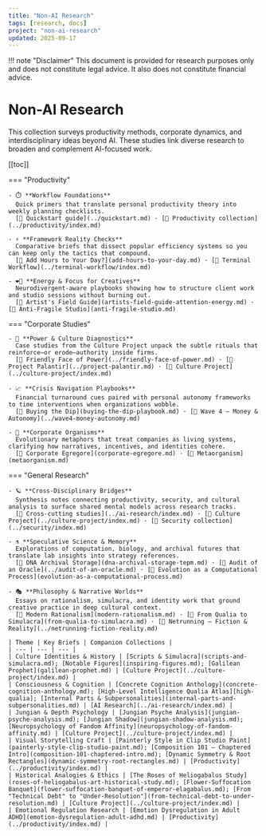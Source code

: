 ```yaml
---
title: "Non-AI Research"
tags: [research, docs]
project: "non-ai-research"
updated: 2025-09-17
---
```


!!! note "Disclaimer"
    This document is provided for research purposes only and does not constitute legal advice. It also does not constitute financial advice.
# Non-AI Research

This collection surveys productivity methods, corporate dynamics, and
interdisciplinary ideas beyond AI. These studies link diverse research to
broaden and complement AI-focused work.

[[toc]]

=== "Productivity"

    - ⏱️ **Workflow Foundations**  
      Quick primers that translate personal productivity theory into weekly planning checklists.  
      [🔗 Quickstart guide](../quickstart.md) · [🔗 Productivity collection](../productivity/index.md)

    - ⚡ **Framework Reality Checks**  
      Comparative briefs that dissect popular efficiency systems so you can keep only the tactics that compound.  
      [🔗 Add Hours to Your Day?](add-hours-to-your-day.md) · [🔗 Terminal Workflow](../terminal-workflow/index.md)

    - ❤️‍🔥 **Energy & Focus for Creatives**  
      Neurodivergent-aware playbooks showing how to structure client work and studio sessions without burning out.  
      [🔗 Artist's Field Guide](artists-field-guide-attention-energy.md) · [🔗 Anti-Fragile Studio](anti-fragile-studio.md)

=== "Corporate Studies"

    - 🏢 **Power & Culture Diagnostics**  
      Case studies from the Culture Project unpack the subtle rituals that reinforce—or erode—authority inside firms.  
      [🔗 Friendly Face of Power](../friendly-face-of-power.md) · [🔗 Project Palantir](../project-palantir.md) · [🔗 Culture Project](../culture-project/index.md)

    - 📈 **Crisis Navigation Playbooks**  
      Financial turnaround cues paired with personal autonomy frameworks to time interventions when organizations wobble.  
      [🔗 Buying the Dip](buying-the-dip-playbook.md) · [🔗 Wave 4 — Money & Autonomy](../wave4-money-autonomy.md)

    - 🧬 **Corporate Organisms**  
      Evolutionary metaphors that treat companies as living systems, clarifying how narratives, incentives, and identities cohere.  
      [🔗 Corporate Egregore](corporate-egregore.md) · [🔗 Metaorganism](metaorganism.md)

=== "General Research"

    - 🪐 **Cross-Disciplinary Bridges**  
      Synthesis notes connecting productivity, security, and cultural analysis to surface shared mental models across research tracks.  
      [🔗 Cross-cutting studies](../ai-research/index.md) · [🔗 Culture Project](../culture-project/index.md) · [🔗 Security collection](../security/index.md)

    - ⚗️ **Speculative Science & Memory**  
      Explorations of computation, biology, and archival futures that translate lab insights into strategy references.  
      [🔗 DNA Archival Storage](dna-archival-storage-tepm.md) · [🔗 Audit of an Oracle](../audit-of-an-oracle.md) · [🔗 Evolution as a Computational Process](evolution-as-a-computational-process.md)

    - 🎭 **Philosophy & Narrative Worlds**  
      Essays on rationalism, simulacra, and identity work that ground creative practice in deep cultural context.  
      [🔗 Modern Rationalism](modern-rationalism.md) · [🔗 From Qualia to Simulacra](from-qualia-to-simulacra.md) · [🔗 Netrunning — Fiction & Reality](../netrunning-fiction-reality.md)

    | Theme | Key Briefs | Companion Collections |
    | --- | --- | --- |
    | Culture Identities & History | [Scripts & Simulacra](scripts-and-simulacra.md); [Notable Figures](inspiring-figures.md); [Galilean Prophet](galilean-prophet.md) | [Culture Project](../culture-project/index.md) |
    | Consciousness & Cognition | [Concrete Cognition Anthology](concrete-cognition-anthology.md); [High-Level Intelligence Qualia Atlas][high-qualia]; [Internal Parts & Subpersonalities](internal-parts-and-subpersonalities.md) | [AI Research](../ai-research/index.md) |
    | Jungian & Depth Psychology | [Jungian Psyche Analysis](jungian-psyche-analysis.md); [Jungian Shadow](jungian-shadow-analysis.md); [Neuropsychology of Fandom Affinity](neuropsychology-of-fandom-affinity.md) | [Culture Project](../culture-project/index.md) |
    | Visual Storytelling Craft | [Painterly Style in Clip Studio Paint](painterly-style-clip-studio-paint.md); [Composition 101 — Chaptered Intro](composition-101-chaptered-intro.md); [Dynamic Symmetry & Root Rectangles](dynamic-symmetry-root-rectangles.md) | [Productivity](../productivity/index.md) |
    | Historical Analogies & Ethics | [The Roses of Heliogabalus Study](roses-of-heliogabalus-art-historical-study.md); [Flower-Suffocation Banquet](flower-suffocation-banquet-of-emperor-elagabalus.md); [From "Technical Debt" to "Under-Resolution"](from-technical-debt-to-under-resolution.md) | [Culture Project](../culture-project/index.md) |
    | Emotional Regulation Research | [Emotion Dysregulation in Adult ADHD](emotion-dysregulation-adult-adhd.md) | [Productivity](../productivity/index.md) |

[high-qualia]: high-level-intelligence-qualia-atlas.md

